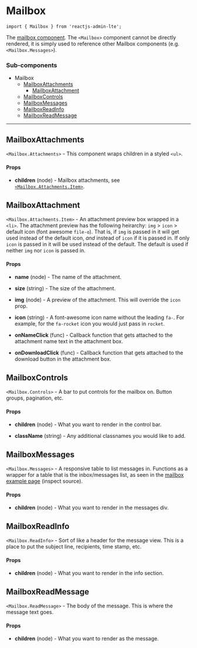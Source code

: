 Mailbox
=======

`import { Mailbox } from 'reactjs-admin-lte';`

The [mailbox component][mailbox]. The `<Mailbox>` component cannot be directly rendered, it is
simply used to reference other Mailbox components (e.g. `<Mailbox.Messages>`).

### Sub-components
 - Mailbox
   - [MailboxAttachments](#mailboxattachments)
     - [MailboxAttachment](#mailboxattachment)
   - [MailboxControls](#mailboxcontrols)
   - [MailboxMessages](#mailboxmessages)
   - [MailboxReadInfo](#mailboxreadinfo)
   - [MailboxReadMessage](#mailboxreadmessage)

---

## MailboxAttachments
`<Mailbox.Attachments>` - This component wraps children in a styled `<ul>`.

#### Props
 - __children__ (node) - Mailbox attachments, see [`<Mailbox.Attachments.Item>`](#mailboxattachment).

## MailboxAttachment
`<Mailbox.Attachments.Item>` - An attachment preview box wrapped in a `<li>`. The attachment preview
 has the following heirarchy: `img` > `icon` > default icon (font awesome `file-o`). That is, if 
`img` is passed in it will get used instead of the default icon, _and_ instead of `icon` if it is 
passed in.  If only `icon` is passed in it will be used instead of the default. The default is used
 if neither `img` nor `icon` is passed in.

#### Props
 - __name__ (node) - The name of the attachment.

 - __size__ (string) - The size of the attachment.

 - __img__ (node) - A preview of the attachment. This will override the `icon` prop.

 - __icon__ (string) - A font-awesome icon name without the leading `fa-`. For example, for the
   `fa-rocket` icon you would just pass in `rocket`.

 - __onNameClick__ (func) - Callback function that gets attached to the attachment name text in the
   attachment box.

 - __onDownloadClick__ (func) - Callback function that gets attached to the download button in the
   attachment box.

## MailboxControls
`<Mailbox.Controls>` - A bar to put controls for the mailbox on. Button groups, pagination, etc.

#### Props
 - __children__ (node) - What you want to render in the control bar.

 - __className__ (string) - Any additional classnames you would like to add.

## MailboxMessages
`<Mailbox.Messages>` - A responsive table to list messages in. Functions as a wrapper for a table
that is the inbox/messages list, as seen in the [mailbox example page][mailbox] (inspect source).

#### Props
 - __children__ (node) - What you want to render in the messages div.

## MailboxReadInfo
`<Mailbox.ReadInfo>` - Sort of like a header for the message view. This is a place to put the
subject line, recipients, time stamp, etc.

#### Props
 - __children__ (node) - What you want to render in the info section.

## MailboxReadMessage
`<Mailbox.ReadMessage>` - The body of the message. This is where the message text goes.

#### Props
 - __children__ (node) - What you want to render as the message.


[mailbox]: https://almsaeedstudio.com/themes/AdminLTE/pages/mailbox/mailbox.html
